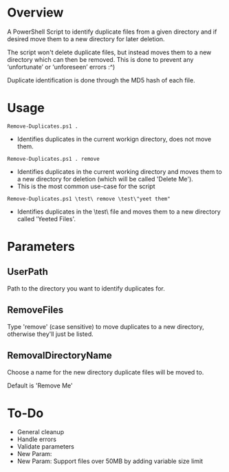 # Overview
A PowerShell Script to identify duplicate files from a given directory and if desired move them to a new directory for later deletion.

The script won't delete duplicate files, but instead moves them to a new directory which can then be removed. This is done to prevent any ‘unfortunate’ or ‘unforeseen’ errors :^)  

Duplicate identification is done through the MD5 hash of each file.  

# Usage
`Remove-Duplicates.ps1 .`

- Identifies duplicates in the current workign directory, does not move them.

`Remove-Duplicates.ps1 . remove`

- Identifies duplicates in the current working directory and moves them to a new directory for deletion (which will be called 'Delete Me').
- This is the most common use-case for the script

`Remove-Duplicates.ps1 \test\ remove \test\"yeet them"`

- Identifies duplicates in the \test\ file and moves them to a new directory called 'Yeeted Files'.

# Parameters
## UserPath

Path to the directory you want to identify duplicates for. 

## RemoveFiles

Type 'remove' (case sensitive) to move duplicates to a new directory, otherwise they'll just be listed. 

## RemovalDirectoryName

Choose a name for the new directory duplicate files will be moved to. 

Default is 'Remove Me' 

# To-Do
- General cleanup
- Handle errors
- Validate parameters
- New Param: 
- New Param: Support files over 50MB by adding variable size limit
